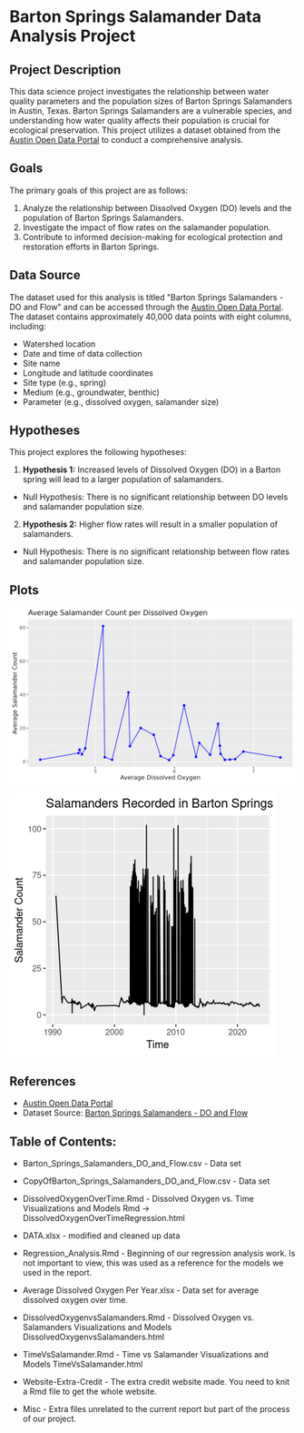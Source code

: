 # Barton Springs Salamander Data Analysis Project

## Project Description
This data science project investigates the relationship between water quality parameters and the population sizes of Barton Springs Salamanders in Austin, Texas. Barton Springs Salamanders are a vulnerable species, and understanding how water quality affects their population is crucial for ecological preservation. This project utilizes a dataset obtained from the [Austin Open Data Portal](http://data.austintexas.gov) to conduct a comprehensive analysis.

## Goals
The primary goals of this project are as follows:
  1. Analyze the relationship between Dissolved Oxygen (DO) levels and the population of Barton Springs Salamanders.
2. Investigate the impact of flow rates on the salamander population.
3. Contribute to informed decision-making for ecological protection and restoration efforts in Barton Springs.

## Data Source
The dataset used for this analysis is titled "Barton Springs Salamanders - DO and Flow" and can be accessed through the [Austin Open Data Portal](https://data.austintexas.gov/Environment/Barton-Springs-Salamanders-DO-and-Flow/pyic-v8yf). The dataset contains approximately 40,000 data points with eight columns, including:
  - Watershed location
- Date and time of data collection
- Site name
- Longitude and latitude coordinates
- Site type (e.g., spring)
- Medium (e.g., groundwater, benthic)
- Parameter (e.g., dissolved oxygen, salamander size)

## Hypotheses
This project explores the following hypotheses:

  1. **Hypothesis 1:** Increased levels of Dissolved Oxygen (DO) in a Barton spring will lead to a larger population of salamanders.
- Null Hypothesis: There is no significant relationship between DO levels and salamander population size.
2. **Hypothesis 2:** Higher flow rates will result in a smaller population of salamanders.
- Null Hypothesis: There is no significant relationship between flow rates and salamander population size.

## Plots
![Average Salamander Count per Dissolved Oxygen](AvgSalPOxy.png)

![Data Visualization 2](SalamandersBartonSpringsOverTime.png)

## References
- [Austin Open Data Portal](http://data.austintexas.gov)
- Dataset Source: [Barton Springs Salamanders - DO and Flow](https://data.austintexas.gov/Environment/Barton-Springs-Salamanders-DO-and-Flow/pyic-v8yf)



## Table of Contents:

- Barton_Springs_Salamanders_DO_and_Flow.csv - Data set

- CopyOfBarton_Springs_Salamanders_DO_and_Flow.csv - Data set 

- DissolvedOxygenOverTime.Rmd - Dissolved Oxygen vs. Time Visualizations and Models Rmd ->
DissolvedOxygenOverTimeRegression.html

- DATA.xlsx - modified and cleaned up data

- Regression_Analysis.Rmd - Beginning of our regression analysis work. Is not important to view, this was used as a reference for the models we used in the report. 

- Average Dissolved Oxygen Per Year.xlsx - Data set for average dissolved oxygen over time.

- DissolvedOxygenvsSalamanders.Rmd - Dissolved Oxygen vs. Salamanders Visualizations and Models
DissolvedOxygenvsSalamanders.html

- TimeVsSalamander.Rmd - Time vs Salamander Visualizations and Models 
TimeVsSalamander.html

- Website-Extra-Credit - The extra credit website made. You need to knit a Rmd file to get the whole website.

- Misc - Extra files unrelated to the current report but part of the process of our project.

